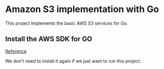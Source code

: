 # Amazon S3 implementation with Go

This project implements the basic AWS S3 services for Go.

## Install the AWS SDK for GO

[Reference](https://docs.aws.amazon.com/sdk-for-go/v1/developer-guide/setting-up.html)

We don't need to install it again if we just want to run this project.
